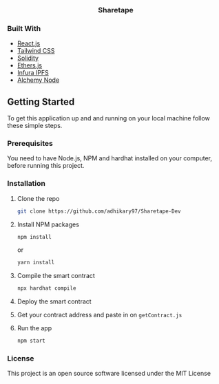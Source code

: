 

<div id="top"></div>

<br />
<div align="center">
<h3 align="center">Sharetape</h3>
</div>

### Built With

* [React.js](https://reactjs.org/)
* [Tailwind CSS](https://tailwindcss.com/)
* [Solidity](https://soliditylang.org/)
* [Ethers.js](https://docs.ethers.io/v5/)
* [Infura IPFS](https://infura.io/product/ipfs)
* [Alchemy Node](https://www.alchemy.com/)



<!-- GETTING STARTED -->
## Getting Started

To get this application up and and running on your local machine follow these simple steps.

### Prerequisites

You need to have Node.js, NPM and hardhat installed on your computer, before running this project. 

### Installation

1. Clone the repo
   ```sh
   git clone https://github.com/adhikary97/Sharetape-Dev
   ```
2. Install NPM packages
   ```sh
   npm install
   ```
   or 
   
     ```sh
   yarn install
   ```
3. Compile the smart contract 
	  ```sh
   npx hardhat compile
   ```
3. Deploy the smart contract 
4. Get your contract address and paste in on `getContract.js`
3. Run the app
	  ```sh
   npm start
   ```


### License

This project is an open source software licensed under the MIT License
